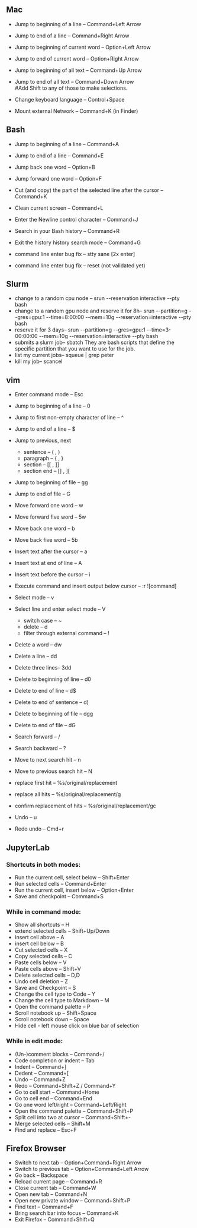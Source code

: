 ## Mac
- Jump to beginning of a line – Command+Left Arrow
- Jump to end of a line – Command+Right Arrow
- Jump to beginning of current word – Option+Left Arrow
- Jump to end of current word – Option+Right Arrow
- Jump to beginning of all text – Command+Up Arrow
- Jump to end of all text – Command+Down Arrow  
#Add Shift to any of those to make selections.

- Change keyboard language – Control+Space
- Mount external Network – Command+K (in Finder)

## Bash
- Jump to beginning of a line – Command+A
- Jump to end of a line – Command+E
- Jump back one word – Option+B
- Jump forward one word – Option+F
- Cut (and copy) the part of the selected line after the cursor –  Command+K
- Clean current screen – Command+L
- Enter the Newline control character – Command+J
- Search in your Bash history – Command+R
- Exit the history history search mode – Command+G

- command line enter bug fix – stty sane [2x enter]
- command line enter bug fix – reset (not validated yet)

## Slurm
- change to a random cpu node – srun --reservation interactive --pty bash
- change to a random gpu node and reserve it for 8h– srun --partition=g --gres=gpu:1 --time=8:00:00 --mem=10g  --reservation=interactive --pty bash
- reserve it for 3 days– srun --partition=g --gres=gpu:1 --time=3-00:00:00 --mem=10g  --reservation=interactive --pty bash
- submits a slurm job– sbatch
  They are bash scripts that define the specific partition that you want to use for the job.
- list my current jobs– squeue | grep peter
- kill my job– scancel <job-id>


## vim
- Enter command mode – Esc
- Jump to beginning of a line – 0
- Jump to first non-empty character of line – ^
- Jump to end of a line – $
- Jump to previous, next
	- sentence – ( , )
	- paragraph – { , }
	- section – [[ , ]]
	- section end – [] , ][
- Jump to beginning of file – gg
- Jump to end of file – G
- Move forward one word – w
- Move forward five word – 5w
- Move back one word – b
- Move back five word – 5b
- Insert text after the cursor – a
- Insert text at end of line – A
- Insert text before the cursor – i
- Execute command and insert output below cursor – :r ![command]

- Select mode – v
- Select line and enter select mode – V
	- switch case – ~
	- delete – d
	- filter through external command – !

- Delete a word – dw
- Delete a line – dd
- Delete three lines– 3dd
- Delete to beginning of line – d0
- Delete to end of line – d$
- Delete to end of sentence – d)
- Delete to beginning of file – dgg
- Delete to end of file – dG

- Search forward – /
- Search backward – ?
- Move to next search hit – n
- Move to previous search hit – N
- replace first hit – %s/original/replacement
- replace all hits – %s/original/replacement/g
- confirm replacement of hits – %s/original/replacement/gc
- Undo – u
- Redo undo – Cmd+r

## JupyterLab 
### Shortcuts in both modes:
- Run the current cell, select below – Shift+Enter
- Run selected cells – Command+Enter
- Run the current cell, insert below – Option+Enter
- Save and checkpoint – Command+S

### While in command mode:
- Show all shortcuts – H
- extend selected cells – Shift+Up/Down
- insert cell above – A
- insert cell below – B
- Cut selected cells – X
- Copy selected cells – C
- Paste cells below – V
- Paste cells above – Shift+V
- Delete selected cells – D,D
- Undo cell deletion – Z
- Save and Checkpoint – S
- Change the cell type to Code – Y
- Change the cell type to Markdown – M
- Open the command palette – P
- Scroll notebook up – Shift+Space
- Scroll notebook down – Space
- Hide cell - left mouse click on blue bar of selection

### While in edit mode:
- (Un-)comment blocks – Command+/
- Code completion or indent – Tab
- Indent – Command+]
- Dedent – Command+[
- Undo – Command+Z
- Redo – Command+Shift+Z / Command+Y
- Go to cell start – Command+Home
- Go to cell end – Command+End
- Go one word left/right – Command+Left/Right
- Open the command palette – Command+Shift+P
- Split cell into two at cursor – Command+Shift+-
- Merge selected cells – Shift+M
- Find and replace – Esc+F


## Firefox Browser
- Switch to next tab – Option+Command+Right Arrow
- Switch to previous tab – Option+Command+Left Arrow
- Go back – Backspace
- Reload current page – Command+R
- Close current tab – Command+W
- Open new tab – Command+N
- Open new private window – Command+Shift+P
- Find text – Command+F
- Bring search bar into focus – Command+K
- Exit Firefox – Command+Shift+Q
